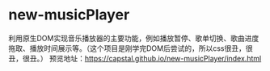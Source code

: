 # new-musicPlayer

 利用原生DOM实现音乐播放器的主要功能，例如播放暂停、歌单切换、歌曲进度拖取、播放时间展示等。（这个项目是刚学完DOM后尝试的，所以css很丑，很丑，很丑。）
 预览地址：https://capstal.github.io/new-musicPlayer/index.html
